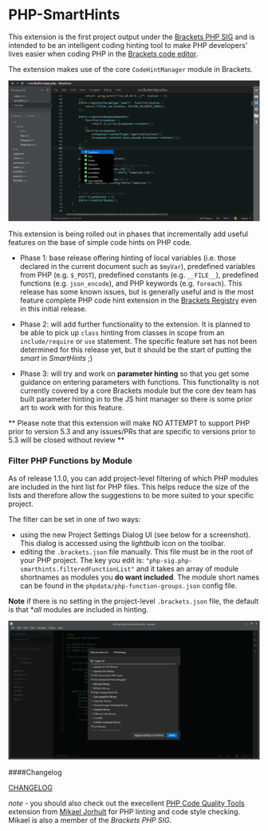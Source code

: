 PHP-SmartHints
==============

This extension is the first project output under the [Brackets PHP SIG](http://brackets-php-sig.github.io/)
and is intended to be an intelligent coding hinting tool to make PHP developers' lives easier when 
coding PHP in the [Brackets code editor](http://brackets.io).  

The extension makes use of the core `CodeHintManager` module in Brackets.

![screenshot](php-smarthints_ss.png)

This extension is being rolled out in phases that incrementally add useful features on the base of simple
code hints on PHP code.

* Phase 1: base release offering hinting of local variables (i.e. those declared in the current document such as `$myVar`),
predefined variables from PHP (e.g. `$_POST`), predefined constants (e.g. `__FILE__`), predefined functions (e.g. `json_encode`), and PHP keywords (e.g. `foreach`).  This release has some known issues, but is generally useful
and is the most feature complete PHP code hint extension in the [Brackets Registry](https://brackets-registry.aboutweb.com/) even in this initial release.

* Phase 2: will add further functionality to the extension.  It is planned to be able to pick up `class` hinting 
from classes in scope from an `include/require` or `use` statement.  The specific feature set has not been
determined for this release yet, but it should be the start of putting the *smart* in *SmartHints* ;)

* Phase 3: will try and work on **parameter hinting** so that you get some guidance on entering parameters 
with functions.  This functionality is not currently covered by a core Brackets module but the core dev team
has built parameter hinting in to the JS hint manager so there is some prior art to work with for this feature.

** Please note that this extension will make NO ATTEMPT to support PHP prior to version 5.3 and any issues/PRs
that are specific to versions prior to 5.3 will be closed without review **

### Filter PHP Functions by Module
As of release 1.1.0, you can add project-level filtering of which PHP modules are included in the hint list for
PHP files.  This helps reduce the size of the lists and therefore allow the suggestions to be more suited to your
specific project.

The filter can be set in one of two ways:
* using the new Project Settings Dialog UI (see below for a screenshot).  This dialog is accessed using the *lightbulb* icon on the toolbar.
* editing the `.brackets.json` file manually.  This file must be in the root of your PHP project.  The key you edit is: `"php-sig.php-smarthints.filteredFunctionList"` and it takes an array of module shortnames as modules you **do want included**.  The module short names can be found in the `phpdata/php-function-groups.json` config file.

**Note** if there is no setting in the project-level `.brackets.json` file, the default is that **all* modules are included in hinting.

![Filter Dialog](php-smarthints_filter_dialog.png)

####Changelog

[CHANGELOG](CHANGELOG.md)

*note* - you should also check out the execellent [PHP Code Quality Tools](https://github.com/mikaeljorhult/brackets-php-code-quality-tools) extension from [Mikael Jorhult](https://github.com/mikaeljorhult) for PHP linting and code style checking.  Mikael is also a member
of the *Brackets PHP SIG*.
